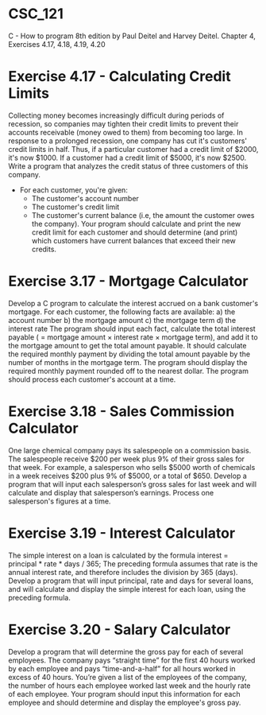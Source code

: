 # CSC_121
C - How to program 8th edition by Paul Deitel and Harvey Deitel. Chapter 4, Exercises 4.17, 4.18, 4.19, 4.20

# Exercise 4.17 - Calculating Credit Limits
Collecting money becomes increasingly difficult during periods of recession, so companies may tighten their credit limits to prevent their accounts receivable (money owed to them) from becoming too large. In response to a prolonged recession, one company has cut it's customers' credit limits in half. Thus, if a particular customer had a credit limit of $2000, it's now $1000. If a customer had a credit limit of $5000, it's now $2500. Write a program that analyzes the credit status of three customers of this company. 
- For each customer, you're given:
    - The customer's account number
    - The customer's credit limit
    - The customer's current balance (i.e, the amount the customer owes the company).
 Your program should calculate and print the new credit limit for each customer and should determine (and print) which customers have current balances that exceed their new credits.

# Exercise 3.17 - Mortgage Calculator
Develop a C program to calculate the interest accrued on a bank customer's mortgage. For each customer, the following facts are available: a) the account number b) the mortgage amount c) the mortgage term d) the interest rate The program should input each fact, calculate the total interest payable ( = mortgage amount × interest rate × mortgage term), and add it to the mortgage amount to get the total amount payable. It should calculate the required monthly payment by dividing the total amount payable by the number of months in the mortgage term. The program should display the required monthly payment rounded off to the nearest dollar. The program should process each customer's account at a time.

# Exercise 3.18 - Sales Commission Calculator
One large chemical company pays its salespeople on a commission basis. The salespeople receive $200 per week plus 9% of their gross sales for that week. For example, a salesperson who sells $5000 worth of chemicals in a week receives $200 plus 9% of $5000, or a total of $650. Develop a program that will input each salesperson’s gross sales for last week and will calculate and display that salesperson’s earnings. Process one salesperson's figures at a time.

# Exercise 3.19 - Interest Calculator
The simple interest on a loan is calculated by the formula interest = principal * rate * days / 365; The preceding formula assumes that rate is the annual interest rate, and therefore includes the division by 365 (days). Develop a program that will input principal, rate and days for several loans, and will calculate and display the simple interest for each loan, using the preceding formula.

# Exercise 3.20 - Salary Calculator
Develop a program that will determine the gross pay for each of several employees. The company pays “straight time” for the first 40 hours worked by each employee and pays “time-and-a-half” for all hours worked in excess of 40 hours. You’re given a list of the employees of the company, the number of hours each employee worked last week and the hourly rate of each employee. Your program should input this information for each employee and should determine and display the employee's gross pay.

